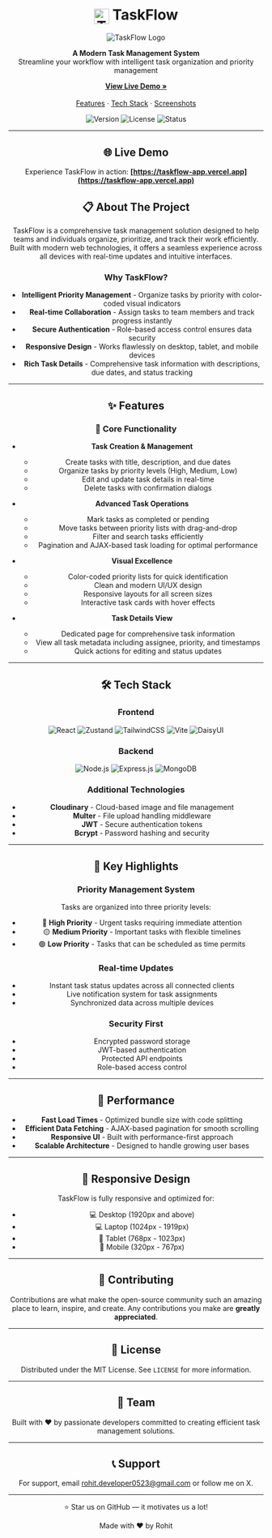 <div align="center">
  <h1>
    <img src="https://res.cloudinary.com/rohitcloudinary/image/upload/v1761159983/logo_yfwg5g.png" alt="TaskFlow Logo" width="30" style="vertical-align: middle;" />
    TaskFlow
  </h1>

<div align="center">
  <img src="https://img.shields.io/badge/TaskFlow-Task%20Management-6366f1?style=for-the-badge&logo=task&logoColor=white" alt="TaskFlow Logo">
  
  <p align="center">
    <strong>A Modern Task Management System</strong>
    <br />
    Streamline your workflow with intelligent task organization and priority management
  </p>

  <p align="center">
    <a href="#live-demo"><strong>View Live Demo »</strong></a>
    <br />
    <br />
    <a href="#features">Features</a>
    ·
    <a href="#tech-stack">Tech Stack</a>
    ·
    <a href="#screenshots">Screenshots</a>
  </p>

  ![Version](https://img.shields.io/badge/version-1.0.0-blue.svg)
  ![License](https://img.shields.io/badge/license-MIT-green.svg)
  ![Status](https://img.shields.io/badge/status-active-success.svg)
</div>

---

## 🌐 Live Demo

Experience TaskFlow in action: **[https://taskflow-app.vercel.app](https://taskflow-app.vercel.app)**



## 📋 About The Project

TaskFlow is a comprehensive task management solution designed to help teams and individuals organize, prioritize, and track their work efficiently. Built with modern web technologies, it offers a seamless experience across all devices with real-time updates and intuitive interfaces.

### Why TaskFlow?

- **Intelligent Priority Management** - Organize tasks by priority with color-coded visual indicators
- **Real-time Collaboration** - Assign tasks to team members and track progress instantly
- **Secure Authentication** - Role-based access control ensures data security
- **Responsive Design** - Works flawlessly on desktop, tablet, and mobile devices
- **Rich Task Details** - Comprehensive task information with descriptions, due dates, and status tracking

---

## ✨ Features

### 🎯 Core Functionality

- **Task Creation & Management**
  - Create tasks with title, description, and due dates
  - Organize tasks by priority levels (High, Medium, Low)
  - Edit and update task details in real-time
  - Delete tasks with confirmation dialogs

- **Advanced Task Operations**
  - Mark tasks as completed or pending
  - Move tasks between priority lists with drag-and-drop
  - Filter and search tasks efficiently
  - Pagination and AJAX-based task loading for optimal performance

- **Visual Excellence**
  - Color-coded priority lists for quick identification
  - Clean and modern UI/UX design
  - Responsive layouts for all screen sizes
  - Interactive task cards with hover effects

- **Task Details View**
  - Dedicated page for comprehensive task information
  - View all task metadata including assignee, priority, and timestamps
  - Quick actions for editing and status updates

---

## 🛠️ Tech Stack

### Frontend
![React](https://img.shields.io/badge/React-20232A?style=for-the-badge&logo=react&logoColor=61DAFB)
![Zustand](https://img.shields.io/badge/Zustand-000000?style=for-the-badge&logo=react&logoColor=white)
![TailwindCSS](https://img.shields.io/badge/Tailwind_CSS-38B2AC?style=for-the-badge&logo=tailwind-css&logoColor=white)
![Vite](https://img.shields.io/badge/Vite-646CFF?style=for-the-badge&logo=vite&logoColor=white)
![DaisyUI](https://img.shields.io/badge/DaisyUI-E9B63B?style=for-the-badge&logo=daisyui&logoColor=white)

### Backend
![Node.js](https://img.shields.io/badge/Node.js-43853D?style=for-the-badge&logo=node.js&logoColor=white)
![Express.js](https://img.shields.io/badge/Express.js-404D59?style=for-the-badge&logo=express&logoColor=white)
![MongoDB](https://img.shields.io/badge/MongoDB-4EA94B?style=for-the-badge&logo=mongodb&logoColor=white)

### Additional Technologies
- **Cloudinary** - Cloud-based image and file management
- **Multer** - File upload handling middleware
- **JWT** - Secure authentication tokens
- **Bcrypt** - Password hashing and security


---

## 🎨 Key Highlights

### Priority Management System
Tasks are organized into three priority levels:
- 🔴 **High Priority** - Urgent tasks requiring immediate attention
- 🟡 **Medium Priority** - Important tasks with flexible timelines
- 🟢 **Low Priority** - Tasks that can be scheduled as time permits

### Real-time Updates
- Instant task status updates across all connected clients
- Live notification system for task assignments
- Synchronized data across multiple devices

### Security First
- Encrypted password storage
- JWT-based authentication
- Protected API endpoints
- Role-based access control

---

## 🚀 Performance

- **Fast Load Times** - Optimized bundle size with code splitting
- **Efficient Data Fetching** - AJAX-based pagination for smooth scrolling
- **Responsive UI** - Built with performance-first approach
- **Scalable Architecture** - Designed to handle growing user bases

---

## 📱 Responsive Design

TaskFlow is fully responsive and optimized for:
- 💻 Desktop (1920px and above)
- 💻 Laptop (1024px - 1919px)
- 📱 Tablet (768px - 1023px)
- 📱 Mobile (320px - 767px)

---

## 🤝 Contributing

Contributions are what make the open-source community such an amazing place to learn, inspire, and create. Any contributions you make are **greatly appreciated**.

---

## 📄 License

Distributed under the MIT License. See `LICENSE` for more information.

---

## 👥 Team

Built with ❤️ by passionate developers committed to creating efficient task management solutions.

---

## 📞 Support

For support, email rohit.developer0523@gmail.com or follow me on X.

---

<div align="center">
  <p>⭐ Star us on GitHub — it motivates us a lot!</p>
  <p>Made with ❤️ by Rohit</p>
</div>